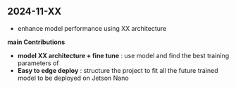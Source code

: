 ## 2024-11-XX
- enhance model performance using XX architecture

**main Contributions**
- **model XX architecture + fine tune** : use <XX> model and find the best training parameters of    
- **Easy to edge deploy** : structure the project to fit all the future trained model to be deployed on Jetson Nano  